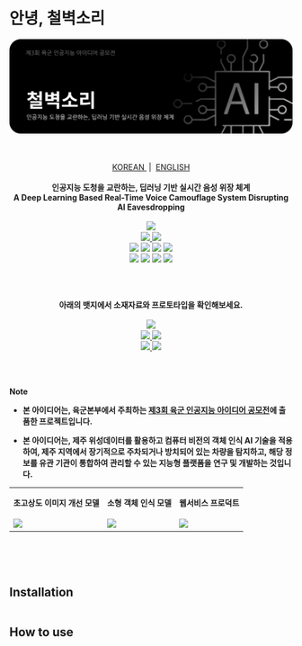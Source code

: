 # 안녕, 철벽소리

<img src="./src/banner_ko.png"/>

<p align="center">
  <!--
  <strong>🏆 2023 제주특별자치도 도지사상 수상 작품 🏆</strong>
  -->
  <br/>
  <br/>
  <a href='https://github.com/ziweek/desirable-sea/blob/main/README.md'>
    KOREAN
  </a>
  &nbsp;|&nbsp;
  <a href='https://github.com/ziweek/desirable-sea/blob/main/README_EN.md'>
    ENGLISH
  </a>
  <br/>
  <br/>
  <strong>인공지능 도청을 교란하는, 딥러닝 기반 실시간 음성 위장 체계</strong>
  <br/>
  <strong>A Deep Learning Based Real-Time Voice Camouflage System Disrupting AI Eavesdropping</strong>
  <br/>
  <br/>

  <a href='https://paperswithcode.com/paper/real-time-neural-voice-camouflage-1'>
    <img src="https://img.shields.io/badge/Paperswithcode-Real%20Time%20Neural%20Voice%20Camouflage-25c2a0?style=flat-square"/>
  </a>
  <br/>

  <a href='https://github.com/mozilla/DeepSpeech'>
    <img src="https://img.shields.io/badge/Mozilla-DeepSpeech-EF2D5E?style=flat-square"/>
  </a>
  <img src="https://img.shields.io/badge/MLOps-Weights%20&%20Biases-EF2D5E?style=flat-square"/>
  <br/>

  <img src="https://img.shields.io/badge/Next.js-000000?style=flat-square&logo=nextdotjs&logoColor=white"/>
  <img src="https://img.shields.io/badge/PWA-5A0FC8?style=flat-square&logo=pwa&logoColor=white"/> 
  <img src="https://img.shields.io/badge/FastAPI-009688?style=flat-square&logo=fastapi&logoColor=white"/>
  <img src="https://img.shields.io/badge/MySQL-4479A1?style=flat-square&logo=mysql&logoColor=white"/>
  <br/>
  
  <img src="https://img.shields.io/badge/Jenkins-D24939?style=flat-square&logo=jenkins&logoColor=white"/>
  <img src="https://img.shields.io/badge/Docker-2496ED?style=flat-square&logo=docker&logoColor=white"/>
  <img src="https://img.shields.io/badge/AWS-232F3E?style=flat-square&logo=amazonwebservices&logoColor=white"/>
  <img src="https://img.shields.io/badge/Redis-DC382D?style=flat-square&logo=redis&logoColor=white"/>
</p>
<br/>
<br/>
  
<p align="center">  
  <strong>아래의 뱃지에서 소재자료와 프로토타입을 확인해보세요.<strong>
  <br/>
  <br/>
  <a href='https://www.canva.com/design/DAF6gh68bZ4/YeS-FN9gsbZpPdRnq52BXQ/view?utm_content=DAF6gh68bZ4&utm_campaign=designshare&utm_medium=link&utm_source=editor'>
    <img src="https://img.shields.io/badge/소개자료-Canva-00C4CC?style=flat-square"/>
  </a>
    <br/>
  <a href='https://desirable-sea.vercel.app/'>
    <img src="https://img.shields.io/badge/프로덕트-Vercel-000000?style=flat-square"/>
  </a>
  <a href='https://goor.me/edkv2g6bKZt7nopy6'>
    <img src="https://img.shields.io/badge/모델%20시연-HuggingFace-FFD21E?style=flat-square"/>
  </a>
    <br/>
  <a href='https://colab.research.google.com/drive/11qoO4fd5s9l_FnF8a1dCT6uK3tWLSlt2?usp=sharing'>
    <img src="https://img.shields.io/badge/튜토리얼-Google%20Colab-F9AB00?style=flat-square"/>
  </a>
  <a href='https://www.aihub.or.kr/aihubdata/data/view.do?currMenu=&topMenu=&aihubDataSe=data&dataSetSn=132'>
    <img src="https://img.shields.io/badge/데이터셋-AiHub-FF5A5F?style=flat-square"/>
  </a>
</p>

<br/>
<br/>

> [!NOTE]
> - 본 아이디어는, 육군본부에서 주최하는 [제3회 육군 인공지능 아이디어 공모전](https://aifactory.space/task/2700/overview)에 출품한 프로젝트입니다.
>   
> - 본 아이디어는, 제주 위성데이터를 활용하고 컴퓨터 비전의 객체 인식 AI 기술을 적용하여, 제주 지역에서 장기적으로 주차되거나 방치되어 있는 차량을 탐지하고, 해당 정보를 유관 기관이 통합하여 관리할 수 있는 지능형 플랫폼을 연구 및 개발하는 것입니다.

<table>
  <tr>
     <td>
      <p align='center'>
        초고상도 이미지 개선 모델
      </p>
    </td>
    <td>
      <p align='center'>
        소형 객체 인식 모델
      </p>
    </td>
    <td>
      <p align='center'>
        웹서비스 프로덕트
      </p>
    </td>
  </tr>
   <tr>
    <td style="width:1/3;">
      <img src="./src/preview-super-image-resolution.png"/>
    </td>
    <td style="width:1/3;">
      <img src="./src/preview-small-object-detection.png"/>
    </td>
    <td style="width:1/3;">
      <img src="./src/preview-product-webpage.png"/>
    </td>
  </tr>
</table>
<br/>

<br/>
<br/>

## Installation
```sh

```

## How to use

```sh

```

```sh

```
